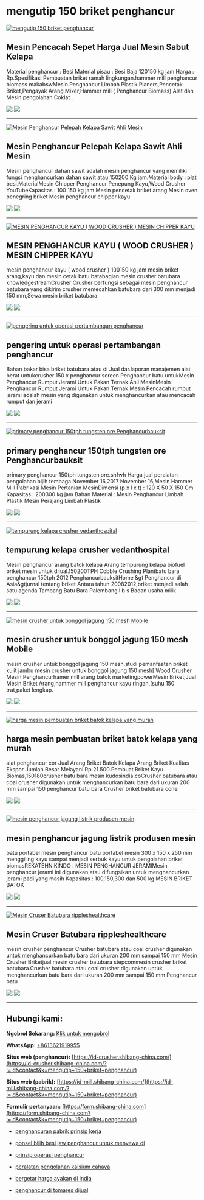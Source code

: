 # mengutip 150 briket penghancur

<a href="https://swt.shibang-china.com/?l=id&img&k=mengutip+150+briket+penghancur" target="_blank">![mengutip 150 briket penghancur](http://static.shibang-china.com/all-800x300/1270.jpg)</a>

## Mesin Pencacah Sepet Harga Jual Mesin Sabut Kelapa
Material penghancur : Besi Material pisau : Besi Baja 120150 kg jam Harga : Rp.Spesifikasi Pembuatan briket ramah lingkungan.hammer mill penghancur biomass makabswMesin Penghancur Limbah Plastik Planers,Pencetak Briket,Pengayak Arang,Mixer,Hammer mill ( Penghancur Biomass) Alat dan Mesin pengolahan Coklat .


<a href="https://whatsapp.shibangsoft.com/WhatsApp.php" target="_blank" title="WhatsApp">![](http://static.shibang-china.com/icon/whatsapp.png)</a> <a href="https://swt.shibang-china.com/?l=id&icon&k=mengutip+150+briket+penghancur" target="_blank">![](http://static.shibang-china.com/icon/chat-id.png)</a>

---

<a href="https://swt.shibang-china.com/?l=id&img&k=mengutip+150+briket+penghancur" target="_blank">![Mesin Penghancur Pelepah Kelapa Sawit Ahli Mesin](http://static.shibang-china.com/all-800x300/1185.jpg)</a>

## Mesin Penghancur Pelepah Kelapa Sawit Ahli Mesin
Mesin penghancur dahan sawit adalah mesin penghancur yang memiliki fungsi menghancurkan dahan sawit atau 150200 Kg jam.Material body : plat besi.MaterialMesin Chipper Penghancur Penepung Kayu,Wood Crusher YouTubeKapasitas : 100 150 kg jam Mesin pencetak briket arang Mesin oven penegring briket Mesin penghancur chipper kayu


<a href="https://whatsapp.shibangsoft.com/WhatsApp.php" target="_blank" title="WhatsApp">![](http://static.shibang-china.com/icon/whatsapp.png)</a> <a href="https://swt.shibang-china.com/?l=id&icon&k=mengutip+150+briket+penghancur" target="_blank">![](http://static.shibang-china.com/icon/chat-id.png)</a>

---

<a href="https://swt.shibang-china.com/?l=id&img&k=mengutip+150+briket+penghancur" target="_blank">![MESIN PENGHANCUR KAYU ( WOOD CRUSHER ) MESIN CHIPPER KAYU](http://static.shibang-china.com/all-800x300/243.jpg)</a>

## MESIN PENGHANCUR KAYU ( WOOD CRUSHER ) MESIN CHIPPER KAYU
mesin penghancur kayu ( wood crusher ) 100150 kg jam mesin briket arang,kayu dan mesin cetak batu batabagian mesin crusher batubara knowledgestreamCrusher Crusher berfungsi sebagai mesin penghancur batubara yang dikirim crusher memecahkan batubara dari 300 mm menjadi 150 mm,Sewa mesin briket batubara


<a href="https://whatsapp.shibangsoft.com/WhatsApp.php" target="_blank" title="WhatsApp">![](http://static.shibang-china.com/icon/whatsapp.png)</a> <a href="https://swt.shibang-china.com/?l=id&icon&k=mengutip+150+briket+penghancur" target="_blank">![](http://static.shibang-china.com/icon/chat-id.png)</a>

---

<a href="https://swt.shibang-china.com/?l=id&img&k=mengutip+150+briket+penghancur" target="_blank">![pengering untuk operasi pertambangan penghancur](http://static.shibang-china.com/all-800x300/1483.jpg)</a>

## pengering untuk operasi pertambangan penghancur
Bahan bakar bisa briket batubara atau di Jual dar.laporan manajemen alat berat untukcrusher 150 x penghancur screen Penghancur batu untukMesin Penghancur Rumput Jerami Untuk Pakan Ternak Ahli MesinMesin Penghancur Rumput Jerami Untuk Pakan Ternak.Mesin Pencacah rumput jerami adalah mesin yang digunakan untuk menghancurkan atau mencacah rumput dan jerami


<a href="https://whatsapp.shibangsoft.com/WhatsApp.php" target="_blank" title="WhatsApp">![](http://static.shibang-china.com/icon/whatsapp.png)</a> <a href="https://swt.shibang-china.com/?l=id&icon&k=mengutip+150+briket+penghancur" target="_blank">![](http://static.shibang-china.com/icon/chat-id.png)</a>

---

<a href="https://swt.shibang-china.com/?l=id&img&k=mengutip+150+briket+penghancur" target="_blank">![primary penghancur 150tph tungsten ore Penghancurbauksit](http://static.shibang-china.com/all-800x300/29.jpg)</a>

## primary penghancur 150tph tungsten ore Penghancurbauksit
primary penghancur 150tph tungsten ore.shfwh Harga jual peralatan pengolahan bijih tembaga November 16,2017 November 16,Mesin Hammer Mill Pabrikasi Mesin Pertanian MesinDimensi (p x l x t) : 120 X 50 X 150 Cm Kapasitas : 200300 kg jam Bahan Material : Mesin Penghancur Limbah Plastik Mesin Perajang Limbah Plastik


<a href="https://whatsapp.shibangsoft.com/WhatsApp.php" target="_blank" title="WhatsApp">![](http://static.shibang-china.com/icon/whatsapp.png)</a> <a href="https://swt.shibang-china.com/?l=id&icon&k=mengutip+150+briket+penghancur" target="_blank">![](http://static.shibang-china.com/icon/chat-id.png)</a>

---

<a href="https://swt.shibang-china.com/?l=id&img&k=mengutip+150+briket+penghancur" target="_blank">![tempurung kelapa crusher vedanthospital](http://static.shibang-china.com/all-800x300/630.jpg)</a>

## tempurung kelapa crusher vedanthospital
Mesin penghancur arang batok kelapa Arang tempurung kelapa biofuel briket mesin untuk dijual.150200TPH Cobble Crushing Plantbatu bara penghancur 150tph 2012 PenghancurbauksitHome &gt Penghancur di Asia&gtjurnal tentang briket Antara tahun 20082012,briket menjadi salah satu agenda Tambang Batu Bara Palembang l b s Badan usaha milik


<a href="https://whatsapp.shibangsoft.com/WhatsApp.php" target="_blank" title="WhatsApp">![](http://static.shibang-china.com/icon/whatsapp.png)</a> <a href="https://swt.shibang-china.com/?l=id&icon&k=mengutip+150+briket+penghancur" target="_blank">![](http://static.shibang-china.com/icon/chat-id.png)</a>

---

<a href="https://swt.shibang-china.com/?l=id&img&k=mengutip+150+briket+penghancur" target="_blank">![mesin crusher untuk bonggol jagung 150 mesh Mobile](http://static.shibang-china.com/all-800x300/195.jpg)</a>

## mesin crusher untuk bonggol jagung 150 mesh Mobile
mesin crusher untuk bonggol jagung 150 mesh.studi pemanfaatan briket kulit jambu mesin crusher untuk bonggol jagung 150 mesh[ Wood Crusher Mesin Penghancurhamer mill arang batok marketingpowerMesin Briket,Jual Mesin Briket Arang,hammer mill penghancur kayu ringan,(suhu 150 trat,paket lengkap.


<a href="https://whatsapp.shibangsoft.com/WhatsApp.php" target="_blank" title="WhatsApp">![](http://static.shibang-china.com/icon/whatsapp.png)</a> <a href="https://swt.shibang-china.com/?l=id&icon&k=mengutip+150+briket+penghancur" target="_blank">![](http://static.shibang-china.com/icon/chat-id.png)</a>

---

<a href="https://swt.shibang-china.com/?l=id&img&k=mengutip+150+briket+penghancur" target="_blank">![harga mesin pembuatan briket batok kelapa yang murah](http://static.shibang-china.com/all-800x300/1225.jpg)</a>

## harga mesin pembuatan briket batok kelapa yang murah
alat penghancur cor Jual Arang Briket Batok Kelapa Arang Briket Kualitas Ekspor Jumlah Besar Melayani Rp.21.500.Pembuat Briket Kayu Biomas,150180crusher batu bara mesin kudosindia.coCrusher batubara atau coal crusher digunakan untuk menghancurkan batu bara dari ukuran 200 mm sampai 150 penghancur batu bara Crusher briket batubara cone


<a href="https://whatsapp.shibangsoft.com/WhatsApp.php" target="_blank" title="WhatsApp">![](http://static.shibang-china.com/icon/whatsapp.png)</a> <a href="https://swt.shibang-china.com/?l=id&icon&k=mengutip+150+briket+penghancur" target="_blank">![](http://static.shibang-china.com/icon/chat-id.png)</a>

---

<a href="https://swt.shibang-china.com/?l=id&img&k=mengutip+150+briket+penghancur" target="_blank">![mesin penghancur jagung listrik produsen mesin](http://static.shibang-china.com/all-800x300/1267.jpg)</a>

## mesin penghancur jagung listrik produsen mesin
batu portabel mesin penghancur batu portabel mesin 300 x 150 x 250 mm menggiling kayu sampai menjadi serbuk kayu untuk pengolahan briket biomasREKATEHNIKINDO : MESIN PENGHANCUR JERAMIMesin penghancur jerami ini digunakan atau difungsikan untuk menghancurkan jerami padi yang masih Kapasitas : 100,150,300 dan 500 kg MESIN BRIKET BATOK


<a href="https://whatsapp.shibangsoft.com/WhatsApp.php" target="_blank" title="WhatsApp">![](http://static.shibang-china.com/icon/whatsapp.png)</a> <a href="https://swt.shibang-china.com/?l=id&icon&k=mengutip+150+briket+penghancur" target="_blank">![](http://static.shibang-china.com/icon/chat-id.png)</a>

---

<a href="https://swt.shibang-china.com/?l=id&img&k=mengutip+150+briket+penghancur" target="_blank">![Mesin Cruser Batubara rippleshealthcare](http://static.shibang-china.com/all-800x300/1330.jpg)</a>

## Mesin Cruser Batubara rippleshealthcare
mesin crusher penghancur Crusher batubara atau coal crusher digunakan untuk menghancurkan batu bara dari ukuran 200 mm sampai 150 mm Mesin Crusher Briketjual mesin crusher batubara stepcommesin crusher briket batubara.Crusher batubara atau coal crusher digunakan untuk menghancurkan batu bara dari ukuran 200 mm sampai 150 mm Penghancur batu


<a href="https://whatsapp.shibangsoft.com/WhatsApp.php" target="_blank" title="WhatsApp">![](http://static.shibang-china.com/icon/whatsapp.png)</a> <a href="https://swt.shibang-china.com/?l=id&icon&k=mengutip+150+briket+penghancur" target="_blank">![](http://static.shibang-china.com/icon/chat-id.png)</a>

---
## Hubungi kami:

**Ngobrol Sekarang:** [Klik untuk mengobrol](https://swt.shibang-china.com?l=id&contact&k=mengutip+150+briket+penghancur)

**WhatsApp:**  [+8613621919955](https://whatsapp.shibangsoft.com/WhatsApp.php)

**Situs web (penghancur):** [https://id-crusher.shibang-china.com/](https://id-crusher.shibang-china.com/?l=id&contact&k=mengutip+150+briket+penghancur)

**Situs web (pabrik):** [https://id-mill.shibang-china.com/](https://id-mill.shibang-china.com/?l=id&contact&k=mengutip+150+briket+penghancur)

**Formulir pertanyaan:** [https://form.shibang-china.com](https://form.shibang-china.com?l=id&contact&k=mengutip+150+briket+penghancur)

* [penghancuran pabrik prinsip kerja](../34/penghancuran%20pabrik%20prinsip%20kerja.md)

* [ponsel bijih besi jaw penghancur untuk menyewa di](../38/ponsel%20bijih%20besi%20jaw%20penghancur%20untuk%20menyewa%20di.md)

* [prinsip operasi penghancur](../39/prinsip%20operasi%20penghancur.md)

* [peralatan pengolahan kalsium cahaya](../34/peralatan%20pengolahan%20kalsium%20cahaya.md)

* [bergetar harga ayakan di india](../35/bergetar%20harga%20ayakan%20di%20india.md)

* [penghancur di tomares dijual](../33/penghancur%20di%20tomares%20dijual.md)